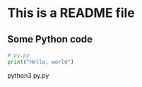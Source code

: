# This is a README file 
## Some Python code 

```python
# py.py
print("Hello, world")
```
python3 py.py






